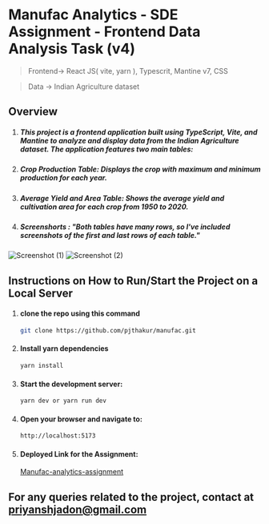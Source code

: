 # Manufac Analytics - SDE Assignment - Frontend Data Analysis Task (v4)

> Frontend-> React JS( vite, yarn ), Typescrit, Mantine v7, CSS

> Data -> Indian Agriculture dataset

## Overview
1. ##### This project is a frontend application built using TypeScript, Vite, and Mantine to analyze and display data from the Indian Agriculture dataset. The application features two main tables:
2. ##### Crop Production Table: Displays the crop with maximum and minimum production for each year.
3. ##### Average Yield and Area Table: Shows the average yield and cultivation area for each crop from 1950 to 2020.


4. ##### Screenshorts : "Both tables have many rows, so I've included screenshots of the first and last rows of each table."

![Screenshot (1)](https://github.com/user-attachments/assets/45ee4cf8-9239-478d-97ad-d702fadffbf4)
![Screenshot (2)](https://github.com/user-attachments/assets/182ef31f-965b-4b24-9f9e-88ea3538efc6)



## Instructions on How to Run/Start the Project on a Local Server
1. #### clone the repo using this command
    ```bash
    git clone https://github.com/pjthakur/manufac.git
    ```
2. #### Install yarn dependencies
    ```bash
    yarn install
    ```
3. #### Start the development server:
    ```bash
    yarn dev or yarn run dev
    ```
4. #### Open your browser and navigate to:
     ```bash
    http://localhost:5173
    ```
4. #### Deployed Link for the Assignment:
    [Manufac-analytics-assignment](https://manufac-gamma.vercel.app/)
## For any queries related to the project, contact at priyanshjadon@gmail.com
